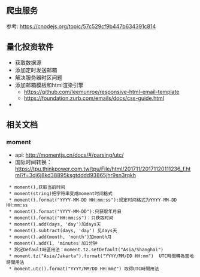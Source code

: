 ## 爬虫服务

参考: https://cnodejs.org/topic/57c529cf9b447b634391c814

## 量化投资软件

* 获取数据源
* 添加定时发送邮箱
* 解决服务器时区问题
* 添加邮箱模板和html渲染引擎
  * https://github.com/leemunroe/responsive-html-email-template
  * https://foundation.zurb.com/emails/docs/css-guide.html
*


## 相关文档

### moment
  * api: http://momentjs.cn/docs/#/parsing/utc/
  * 国际时间转换：https://tpu.thinkpower.com.tw/tpu/File/html/201711/20171120111236_f.html?f=3dj6j8kd38895ksgtdddd93865jhr9sn3rqkh

```
 * moment(),获取当前时间
 * moment(string)把字符串变成moment时间格式
 * moment().format("YYYY-MM-DD HH:mm:ss"):规定时间格式为YYYY-MM-DD HH:mm:ss
 * moment().format("YYYY-MM-DD"):只获取年月日
 * moment().format("HH:mm:ss")：只获取时间
 * moment().add(days, 'day')加days天
 * moment().subtract(days, 'day') 见days天
 * moment().add(month, 'month')加month月
 * moment().add(1, 'minutes'加1分钟
 * 設定Default時區用法：moment.tz.setDefault("Asia/Shanghai")
 * moment.tz("Asia/Jakarta").format("YYYY/MM/DD HH:mm")  UTC時間轉為當地時間用法
 * moment.utc().format("YYYY/MM/DD HH:mmZ") 取得UTC時間用法
```
